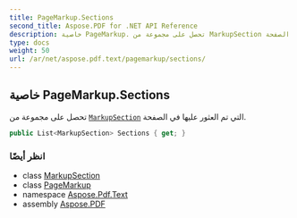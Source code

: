 ```yaml
---
title: PageMarkup.Sections
second_title: Aspose.PDF for .NET API Reference
description: خاصية PageMarkup. تحصل على مجموعة من MarkupSection التي تم العثور عليها في الصفحة
type: docs
weight: 50
url: /ar/net/aspose.pdf.text/pagemarkup/sections/
---
```

## خاصية PageMarkup.Sections

تحصل على مجموعة من [`MarkupSection`](../../markupsection/) التي تم العثور عليها في الصفحة.

```csharp
public List<MarkupSection> Sections { get; }
```

### انظر أيضًا

* class [MarkupSection](../../markupsection/)
* class [PageMarkup](../)
* namespace [Aspose.Pdf.Text](../../../aspose.pdf.text/)
* assembly [Aspose.PDF](../../../)